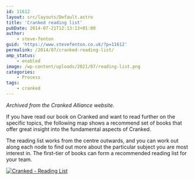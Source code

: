 ```yaml
---
id: 11612
layout: src/layouts/Default.astro
title: 'Cranked reading list'
pubDate: 2014-07-21T12:13:13+01:00
author:
    - steve-fenton
guid: 'https://www.stevefenton.co.uk/?p=11612'
permalink: /2014/07/cranked-reading-list/
amp_status:
    - enabled
image: /wp-content/uploads/2021/07/reading-list.png
categories:
    - Process
tags:
    - cranked
---
```


*Archived from the Cranked Alliance website.*

If you have read our book on Cranked and want to read further on the specific topics, the following map shows a recommend set of books that offer great insight into the fundamental aspects of Cranked.

The reading list works from the centre outwards, and you can work out along each node to find out more about the particular subject you are most interest in. The first-tier of books can form a recommended reading list for your team.

[![Cranked - Reading List](https://www.stevefenton.co.uk/wp-content/uploads/2021/07/reading-list-1024x252.png)](https://www.stevefenton.co.uk/2014/07/cranked-reading-list/reading-list/)